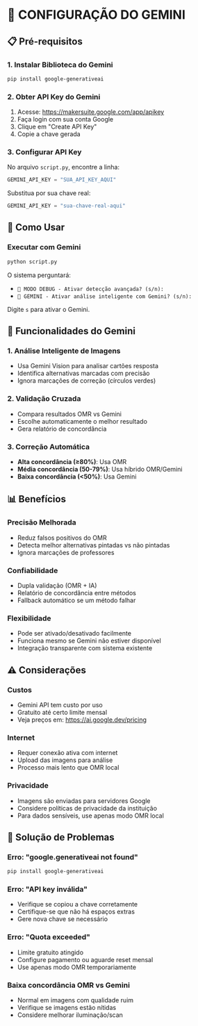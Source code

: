 # 🤖 CONFIGURAÇÃO DO GEMINI

## 📋 Pré-requisitos

### 1. Instalar Biblioteca do Gemini
```bash
pip install google-generativeai
```

### 2. Obter API Key do Gemini
1. Acesse: https://makersuite.google.com/app/apikey
2. Faça login com sua conta Google
3. Clique em "Create API Key"
4. Copie a chave gerada

### 3. Configurar API Key
No arquivo `script.py`, encontre a linha:
```python
GEMINI_API_KEY = "SUA_API_KEY_AQUI"
```

Substitua por sua chave real:
```python
GEMINI_API_KEY = "sua-chave-real-aqui"
```

## 🚀 Como Usar

### Executar com Gemini
```bash
python script.py
```

O sistema perguntará:
- `🔧 MODO DEBUG - Ativar detecção avançada? (s/n):`
- `🤖 GEMINI - Ativar análise inteligente com Gemini? (s/n):`

Digite `s` para ativar o Gemini.

## 🎯 Funcionalidades do Gemini

### 1. Análise Inteligente de Imagens
- Usa Gemini Vision para analisar cartões resposta
- Identifica alternativas marcadas com precisão
- Ignora marcações de correção (círculos verdes)

### 2. Validação Cruzada
- Compara resultados OMR vs Gemini
- Escolhe automaticamente o melhor resultado
- Gera relatório de concordância

### 3. Correção Automática
- **Alta concordância (≥80%)**: Usa OMR
- **Média concordância (50-79%)**: Usa híbrido OMR/Gemini
- **Baixa concordância (<50%)**: Usa Gemini

## 📊 Benefícios

### Precisão Melhorada
- Reduz falsos positivos do OMR
- Detecta melhor alternativas pintadas vs não pintadas
- Ignora marcações de professores

### Confiabilidade
- Dupla validação (OMR + IA)
- Relatório de concordância entre métodos
- Fallback automático se um método falhar

### Flexibilidade
- Pode ser ativado/desativado facilmente
- Funciona mesmo se Gemini não estiver disponível
- Integração transparente com sistema existente

## ⚠️ Considerações

### Custos
- Gemini API tem custo por uso
- Gratuito até certo limite mensal
- Veja preços em: https://ai.google.dev/pricing

### Internet
- Requer conexão ativa com internet
- Upload das imagens para análise
- Processo mais lento que OMR local

### Privacidade
- Imagens são enviadas para servidores Google
- Considere políticas de privacidade da instituição
- Para dados sensíveis, use apenas modo OMR local

## 🔧 Solução de Problemas

### Erro: "google.generativeai not found"
```bash
pip install google-generativeai
```

### Erro: "API key inválida"
- Verifique se copiou a chave corretamente
- Certifique-se que não há espaços extras
- Gere nova chave se necessário

### Erro: "Quota exceeded"
- Limite gratuito atingido
- Configure pagamento ou aguarde reset mensal
- Use apenas modo OMR temporariamente

### Baixa concordância OMR vs Gemini
- Normal em imagens com qualidade ruim
- Verifique se imagens estão nítidas
- Considere melhorar iluminação/scan


